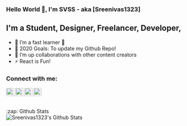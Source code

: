 ### Hello World 👋, I'm SVSS - aka [Sreenivas1323]

## I'm a Student, Designer, Freelancer, Developer,

- 🌱 I’m a fast learner 🤣
- 🥅 2020 Goals: To update my Github Repo!
- 👯 I’m up collaborations with other content creators
- ⚡ React is Fun!

### Connect with me:

[<img align="left" alt="ssaisreenivas | Twitter" width="22px" src="https://cdn.jsdelivr.net/npm/simple-icons@v3/icons/twitter.svg" />][twitter]
[<img align="left" alt="Veerabhadra Sai Sreenivas Sonthena | LinkedIn" width="22px" src="https://cdn.jsdelivr.net/npm/simple-icons@v3/icons/linkedin.svg" />][linkedin]
[<img align="left" alt="sonthena1301 | Instagram" width="22px" src="https://cdn.jsdelivr.net/npm/simple-icons@v3/icons/instagram.svg" />][instagram]
[<img align="left" alt="sonthena1301 | 500px" width="22px" src="https://cdn.jsdelivr.net/npm/simple-icons@v3/icons/500px.svg" />][500px]

## <br />

  <summary>:zap: Github Stats</summary>

  <img align="left" alt="Sreenivas1323's Github Stats" src="https://github-readme-stats.codestackr.vercel.app/api?username=Sreenivas1323&show_icons=true&hide_border=true" />
<br />

</details>

[twitter]: https://twitter.com/ssaisreenivas
[500px]: https://500px.com/ssaisreenivas
[instagram]: https://instagram.com/sonthena1301
[linkedin]: https://www.linkedin.com/in/veerabhadra-sai-sreenivas-sonthena/
